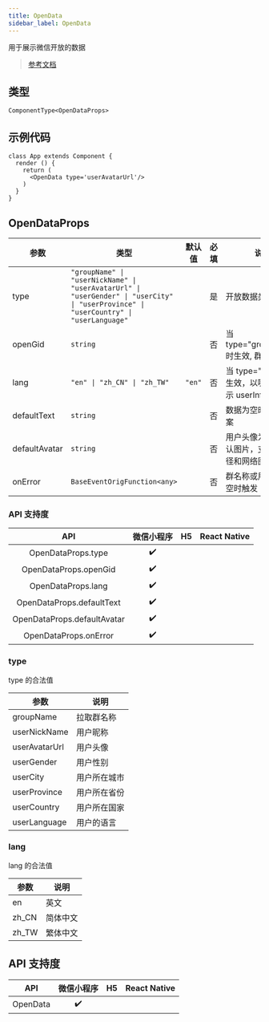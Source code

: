 ```yaml
---
title: OpenData
sidebar_label: OpenData
---
```


用于展示微信开放的数据

> [参考文档](https://developers.weixin.qq.com/miniprogram/dev/component/open-data.html)

## 类型

```tsx
ComponentType<OpenDataProps>
```

## 示例代码

```tsx
class App extends Component {
  render () {
    return (
      <OpenData type='userAvatarUrl'/>
    )
  }
}
```

## OpenDataProps

<table>
  <thead>
    <tr>
      <th>参数</th>
      <th>类型</th>
      <th style={{ textAlign: "center"}}>默认值</th>
      <th style={{ textAlign: "center"}}>必填</th>
      <th>说明</th>
    </tr>
  </thead>
  <tbody>
    <tr>
      <td>type</td>
      <td><code>&quot;groupName&quot; | &quot;userNickName&quot; | &quot;userAvatarUrl&quot; | &quot;userGender&quot; | &quot;userCity&quot; | &quot;userProvince&quot; | &quot;userCountry&quot; | &quot;userLanguage&quot;</code></td>
      <td style={{ textAlign: "center"}}></td>
      <td style={{ textAlign: "center"}}>是</td>
      <td>开放数据类型</td>
    </tr>
    <tr>
      <td>openGid</td>
      <td><code>string</code></td>
      <td style={{ textAlign: "center"}}></td>
      <td style={{ textAlign: "center"}}>否</td>
      <td>当 type=&quot;groupName&quot; 时生效, 群id</td>
    </tr>
    <tr>
      <td>lang</td>
      <td><code>&quot;en&quot; | &quot;zh_CN&quot; | &quot;zh_TW&quot;</code></td>
      <td style={{ textAlign: "center"}}><code>&quot;en&quot;</code></td>
      <td style={{ textAlign: "center"}}>否</td>
      <td>当 type=&quot;user*&quot; 时生效，以哪种语言展示 userInfo</td>
    </tr>
    <tr>
      <td>defaultText</td>
      <td><code>string</code></td>
      <td style={{ textAlign: "center"}}></td>
      <td style={{ textAlign: "center"}}>否</td>
      <td>数据为空时的默认文案</td>
    </tr>
    <tr>
      <td>defaultAvatar</td>
      <td><code>string</code></td>
      <td style={{ textAlign: "center"}}></td>
      <td style={{ textAlign: "center"}}>否</td>
      <td>用户头像为空时的默认图片，支持相对路径和网络图片路径</td>
    </tr>
    <tr>
      <td>onError</td>
      <td><code>BaseEventOrigFunction&lt;any&gt;</code></td>
      <td style={{ textAlign: "center"}}></td>
      <td style={{ textAlign: "center"}}>否</td>
      <td>群名称或用户信息为空时触发</td>
    </tr>
  </tbody>
</table>

### API 支持度

| API | 微信小程序 | H5 | React Native |
| :---: | :---: | :---: | :---: |
| OpenDataProps.type | ✔️ |  |  |
| OpenDataProps.openGid | ✔️ |  |  |
| OpenDataProps.lang | ✔️ |  |  |
| OpenDataProps.defaultText | ✔️ |  |  |
| OpenDataProps.defaultAvatar | ✔️ |  |  |
| OpenDataProps.onError | ✔️ |  |  |

### type

type 的合法值

<table>
  <thead>
    <tr>
      <th>参数</th>
      <th>说明</th>
    </tr>
  </thead>
  <tbody>
    <tr>
      <td>groupName</td>
      <td>拉取群名称</td>
    </tr>
    <tr>
      <td>userNickName</td>
      <td>用户昵称</td>
    </tr>
    <tr>
      <td>userAvatarUrl</td>
      <td>用户头像</td>
    </tr>
    <tr>
      <td>userGender</td>
      <td>用户性别</td>
    </tr>
    <tr>
      <td>userCity</td>
      <td>用户所在城市</td>
    </tr>
    <tr>
      <td>userProvince</td>
      <td>用户所在省份</td>
    </tr>
    <tr>
      <td>userCountry</td>
      <td>用户所在国家</td>
    </tr>
    <tr>
      <td>userLanguage</td>
      <td>用户的语言</td>
    </tr>
  </tbody>
</table>

### lang

lang 的合法值

<table>
  <thead>
    <tr>
      <th>参数</th>
      <th>说明</th>
    </tr>
  </thead>
  <tbody>
    <tr>
      <td>en</td>
      <td>英文</td>
    </tr>
    <tr>
      <td>zh_CN</td>
      <td>简体中文</td>
    </tr>
    <tr>
      <td>zh_TW</td>
      <td>繁体中文</td>
    </tr>
  </tbody>
</table>

## API 支持度

| API | 微信小程序 | H5 | React Native |
| :---: | :---: | :---: | :---: |
| OpenData | ✔️ |  |  |
